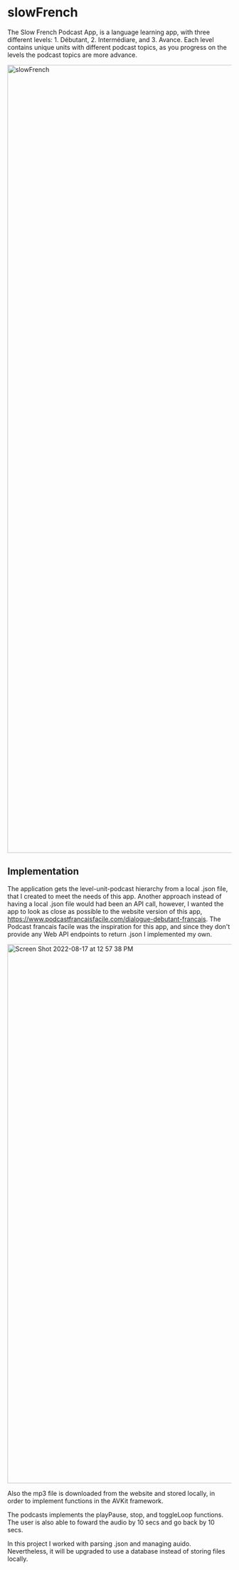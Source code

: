 # slowFrench

The Slow French Podcast App, is a language learning app, with three different levels: 1. Débutant, 2. Intermédiare, and 3. Avance. Each level contains unique units with different podcast topics, as you progress on the levels the podcast topics are more advance. 

<img width="1770" alt="slowFrench" src="https://user-images.githubusercontent.com/54419381/185433922-867dd79b-00f7-43de-8e51-1ad7f3e88b2f.png">



## Implementation

The application gets the level-unit-podcast hierarchy from a local .json file, that I created to meet the needs of this app. Another approach instead of having a local .json file would had been an API call, however, I wanted the app to look as close as possible to the website version of this app, https://www.podcastfrancaisfacile.com/dialogue-debutant-francais. The Podcast francais facile was the inspiration for this app, and since they don't provide any Web API endpoints to return .json I implemented my own.

<img width="1211" alt="Screen Shot 2022-08-17 at 12 57 38 PM" src="https://user-images.githubusercontent.com/54419381/185199388-87e49562-e3f1-4af1-a982-483994a92718.png">

Also the mp3 file is downloaded from the website and stored locally, in order to implement functions in the AVKit framework. 

The podcasts implements the playPause, stop, and toggleLoop functions. The user is also able to foward the audio by 10 secs and go back by 10 secs. 

In this project I worked with parsing .json and managing auido. Nevertheless, it will be upgraded to use a database instead of storing files locally. 
